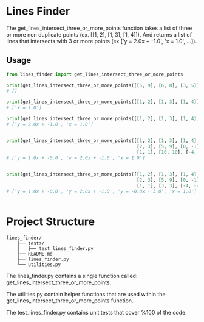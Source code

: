 # Lines Finder
The get_lines_intersect_three_or_more_points function takes a list of three or more 
 non duplicate points (ex. [[1, 2], [1, 3], [1, 4]]). And returns a list of lines that intersects with 3 or more points 
(ex.['y = 2.0x + -1.0', 'x = 1.0', ...]). 

## Usage

```python
from lines_finder import get_lines_intersect_three_or_more_points

print(get_lines_intersect_three_or_more_points([[5, 9], [6, 8], [3, 5]]))  # no lines.
# []

print(get_lines_intersect_three_or_more_points([[1, 2], [1, 3], [1, 4]]))  # one line.
# ['x = 1.0']

print(get_lines_intersect_three_or_more_points([[1, 2], [1, 3], [1, 4], [1, 7], [2, 3], [5, 9], [0, -1]]))  # two line.
# ['y = 2.0x + -1.0', 'x = 1.0']


print(get_lines_intersect_three_or_more_points([[1, 2], [1, 3], [1, 4], [1, 7],  # three lines.
                                                [2, 3], [5, 9], [0, -1], [0.5, 0],
                                                [1, 1], [10, 10], [-4, -4]])) 
# ['y = 1.0x + -0.0', 'y = 2.0x + -1.0', 'x = 1.0']
 

print(get_lines_intersect_three_or_more_points([[1, 2], [1, 3], [1, 4], [1, 7],  # four lines.
                                                [2, 3], [5, 9], [0, -1], [0.5, 0],
                                                [1, 1], [3, 3], [-4, -4]])) 
# ['y = 1.0x + -0.0', 'y = 2.0x + -1.0', 'y = -0.0x + 3.0', 'x = 1.0']
 
```

# Project Structure
``` 
lines_finder/
    ├── tests/
    |   ├── test_lines_finder.py
    ├── README.md
    ├── lines_finder.py
    └── utilities.py
```
The lines_finder.py contains a single function called: get_lines_intersect_three_or_more_points. 
 
The utilities.py contain helper functions that are used within the get_lines_intersect_three_or_more_points function.

The test_lines_finder.py contains unit tests that cover %100 of the code. 

